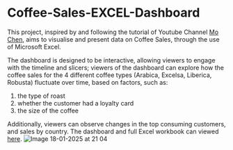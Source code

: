 # Coffee-Sales-EXCEL-Dashboard

This project, inspired by and following the tutorial of Youtube Channel [Mo Chen](https://www.youtube.com/watch?v=m13o5aqeCbM&list=PLxTPgq6AHJUtCI00djlzn60MBhwMc-sq-&index=9), aims to visualise and present data on Coffee Sales, through the use of Microsoft Excel. 

The dashboard is designed to be interactive, allowing viewers to engage with the timeline and slicers; viewers of the dashboard can explore how the coffee sales for the 4 different coffee types (Arabica, Excelsa, Liberica, Robusta) fluctuate over time, based on factors, such as:
1. the type of roast
2. whether the customer had a loyalty card
3. the size of the coffee

Additionally, viewers can observe changes in the top consuming customers, and sales by country. The dashboard and full Excel workbook can viewed [here](https://github.com/03LimbuA/Coffee-Sales-EXCEL-Dashboard/blob/main/coffee%20dashboard.xlsx).
![Image 18-01-2025 at 21 04](https://github.com/user-attachments/assets/7d099e9e-4a16-4703-bc04-d9408d15df67)


